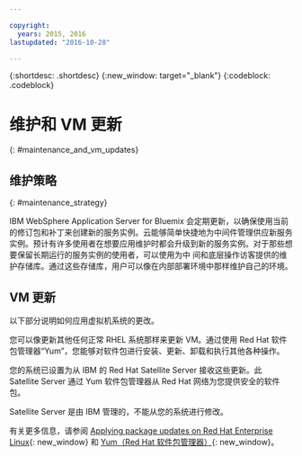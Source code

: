 ```yaml
---

copyright:
  years: 2015, 2016
lastupdated: "2016-10-28"

---
```


{:shortdesc: .shortdesc}
{:new_window: target="_blank"}
{:codeblock: .codeblock}

# 维护和 VM 更新
{: #maintenance_and_vm_updates}

## 维护策略
{: #maintenance_strategy}

IBM WebSphere Application Server for Bluemix 会定期更新，以确保使用当前的修订包和补丁来创建新的服务实例。云能够简单快捷地为中间件管理供应新服务实例。预计有许多使用者在想要应用维护时都会升级到新的服务实例。对于那些想要保留长期运行的服务实例的使用者，可以使用为中
间和底层操作访客提供的维护存储库。通过这些存储库，用户可以像在内部部署环境中那样维护自己的环境。

## VM 更新

以下部分说明如何应用虚拟机系统的更改。

您可以像更新其他任何正常 RHEL 系统那样来更新 VM。通过使用 Red Hat 软件包管理器“Yum”，您能够对软件包进行安装、更新、卸载和执行其他各种操作。

您的系统已设置为从 IBM 的 Red Hat Satellite Server 接收这些更新。此 Satellite Server 通过 Yum 软件包管理器从 Red Hat 网络为您提供安全的软件包。

Satellite Server 是由 IBM 管理的，不能从您的系统进行修改。

有关更多信息，请参阅 [Applying package updates on Red Hat Enterprise
Linux](https://access.redhat.com/articles/11258#rhel6){: new_window} 和 [Yum（Red Hat 软件包管理器）](https://access.redhat.com/documentation/en-US/Red_Hat_Enterprise_Linux/6/html/Deployment_Guide/ch-yum.html){: new_window}。
